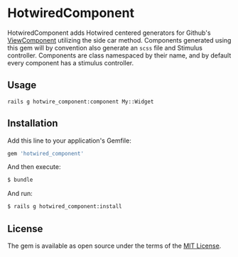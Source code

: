 # HotwiredComponent
HotwiredComponent adds Hotwired centered generators for Github's [ViewComponent](https://github.com/github/view_component) utilizing 
the side car method. Components generated using this gem will by convention also generate an `scss` file and Stimulus controller.
Components are class namespaced by their name, and by default every component has a stimulus controller.

## Usage
`rails g hotwire_component:component My::Widget`

## Installation
Add this line to your application's Gemfile:

```ruby
gem 'hotwired_component'
```

And then execute:
```bash
$ bundle
```

And run:

```bash
$ rails g hotwired_component:install
```

## License
The gem is available as open source under the terms of the [MIT License](https://opensource.org/licenses/MIT).
